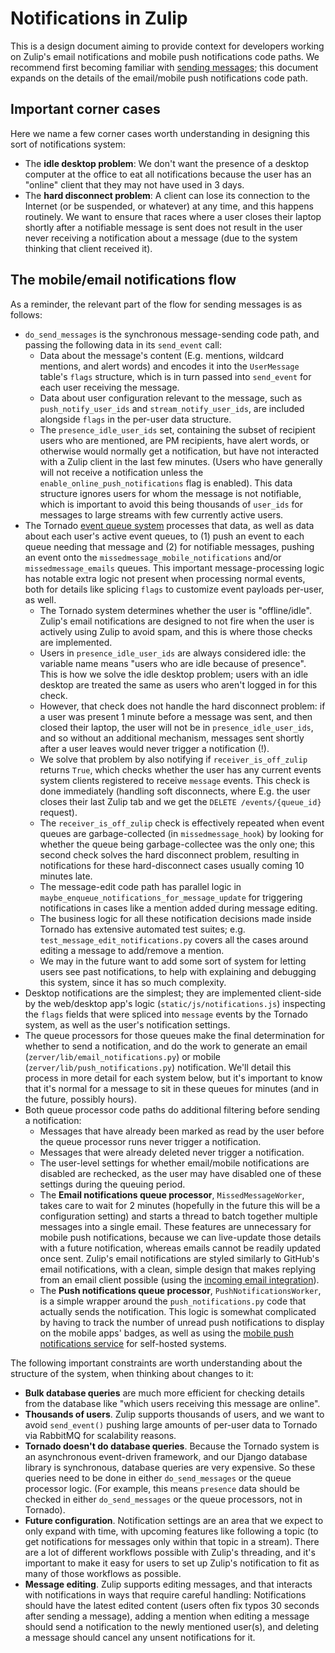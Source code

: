 # Notifications in Zulip

This is a design document aiming to provide context for developers
working on Zulip's email notifications and mobile push notifications
code paths. We recommend first becoming familiar with [sending
messages](../subsystems/sending-messages.md); this document expands on
the details of the email/mobile push notifications code path.

## Important corner cases

Here we name a few corner cases worth understanding in designing this
sort of notifications system:

* The **idle desktop problem**: We don't want the presence of a
  desktop computer at the office to eat all notifications because the
  user has an "online" client that they may not have used in 3 days.
* The **hard disconnect problem**: A client can lose its connection to
  the Internet (or be suspended, or whatever) at any time, and this
  happens routinely. We want to ensure that races where a user closes
  their laptop shortly after a notifiable message is sent does not
  result in the user never receiving a notification about a message
  (due to the system thinking that client received it).

## The mobile/email notifications flow

As a reminder, the relevant part of the flow for sending messages is
as follows:
* `do_send_messages` is the synchronous message-sending code path,
  and passing the following data in its `send_event` call:
  * Data about the message's content (E.g. mentions, wildcard
  mentions, and alert words) and encodes it into the `UserMessage`
  table's `flags` structure, which is in turn passed into
  `send_event` for each user receiving the message.
  * Data about user configuration relevant to the message, such as
  `push_notify_user_ids` and `stream_notify_user_ids`, are included
  alongside `flags` in the per-user data structure.
  * The `presence_idle_user_ids` set, containing the subset of
  recipient users who are mentioned, are PM recipients, have alert
  words, or otherwise would normally get a notification, but have not
  interacted with a Zulip client in the last few minutes.  (Users who
  have generally will not receive a notification unless the
  `enable_online_push_notifications` flag is enabled).  This data
  structure ignores users for whom the message is not notifiable,
  which is important to avoid this being thousands of `user_ids` for
  messages to large streams with few currently active users.
* The Tornado [event queue system](../subsystems/events-system.md)
  processes that data, as well as data about each user's active event
  queues, to (1) push an event to each queue needing that message and
  (2) for notifiable messages, pushing an event onto the
  `missedmessage_mobile_notifications` and/or `missedmessage_emails`
  queues. This important message-processing logic has notable extra
  logic not present when processing normal events, both for details
  like splicing `flags` to customize event payloads per-user, as well.
  * The Tornado system determines whether the user is "offline/idle".
    Zulip's email notifications are designed to not fire when the user
    is actively using Zulip to avoid spam, and this is where those
    checks are implemented.
  * Users in `presence_idle_user_ids` are always considered idle:
    the variable name means "users who are idle because of
    presence". This is how we solve the idle desktop problem; users
    with an idle desktop are treated the same as users who aren't
    logged in for this check.
  * However, that check does not handle the hard disconnect problem:
    if a user was present 1 minute before a message was sent, and then
    closed their laptop, the user will not be in
    `presence_idle_user_ids`, and so without an additional mechanism,
    messages sent shortly after a user leaves would never trigger a
    notification (!).
  * We solve that problem by also notifying if
    `receiver_is_off_zulip` returns `True`, which checks whether the user has any
    current events system clients registered to receive `message`
    events. This check is done immediately (handling soft disconnects,
    where E.g. the user closes their last Zulip tab and we get the
    `DELETE /events/{queue_id}` request).
  * The `receiver_is_off_zulip` check is effectively repeated when
    event queues are garbage-collected (in `missedmessage_hook`) by
    looking for whether the queue being garbage-collectee was the only
    one; this second check solves the hard disconnect problem, resulting in
    notifications for these hard-disconnect cases usually coming 10
    minutes late.
  * The message-edit code path has parallel logic in
    `maybe_enqueue_notifications_for_message_update` for triggering
    notifications in cases like a mention added during message
    editing.
  * The business logic for all these notification decisions made
    inside Tornado has extensive automated test suites; e.g.
    `test_message_edit_notifications.py` covers all the cases around
    editing a message to add/remove a mention.
  * We may in the future want to add some sort of system for letting
    users see past notifications, to help with explaining and
    debugging this system, since it has so much complexity.
* Desktop notifications are the simplest; they are implemented
  client-side by the web/desktop app's logic
  (`static/js/notifications.js`) inspecting the `flags` fields that
  were spliced into `message` events by the Tornado system, as well as
  the user's notification settings.
* The queue processors for those queues make the final determination
  for whether to send a notification, and do the work to generate an
  email (`zerver/lib/email_notifications.py`) or mobile
  (`zerver/lib/push_notifications.py`) notification.  We'll detail
  this process in more detail for each system below, but it's
  important to know that it's normal for a message to sit in these
  queues for minutes (and in the future, possibly hours).
* Both queue processor code paths do additional filtering before
  sending a notification:
  * Messages that have already been marked as read by the user before
    the queue processor runs never trigger a notification.
  * Messages that were already deleted never trigger a notification.
  * The user-level settings for whether email/mobile notifications are
    disabled are rechecked, as the user may have disabled one of these
    settings during the queuing period.
  * The **Email notifications queue processor**, `MissedMessageWorker`,
  takes care to wait for 2 minutes (hopefully in the future this will be a
  configuration setting) and starts a thread to batch together multiple
  messages into a single email. These features are unnecessary
  for mobile push notifications, because we can live-update those
  details with a future notification, whereas emails cannot be readily
  updated once sent.  Zulip's email notifications are styled similarly
  to GitHub's email notifications, with a clean, simple design that
  makes replying from an email client possible (using the [incoming
  email integration](../production/email-gateway.md)).
  * The **Push notifications queue processor**,
  `PushNotificationsWorker`, is a simple wrapper around the
  `push_notifications.py` code that actually sends the
  notification. This logic is somewhat complicated by having to track
  the number of unread push notifications to display on the mobile
  apps' badges, as well as using the [mobile push notifications
  service](../production/mobile-push-notifications.md) for self-hosted
  systems.

The following important constraints are worth understanding about the
structure of the system, when thinking about changes to it:

* **Bulk database queries** are much more efficient for checking
  details from the database like "which users receiving this message
  are online".
* **Thousands of users**. Zulip supports thousands of users, and we
  want to avoid `send_event()` pushing large amounts of per-user data
  to Tornado via RabbitMQ for scalability reasons.
* **Tornado doesn't do database queries**. Because the Tornado system
  is an asynchronous event-driven framework, and our Django database
  library is synchronous, database queries are very expensive.  So
  these queries need to be done in either `do_send_messages` or the
  queue processor logic. (For example, this means `presence` data
  should be checked in either `do_send_messages` or the queue
  processors, not in Tornado).
* **Future configuration**. Notification settings are an area that we
  expect to only expand with time, with upcoming features like
  following a topic (to get notifications for messages only within
  that topic in a stream). There are a lot of different workflows
  possible with Zulip's threading, and it's important to make it easy
  for users to set up Zulip's notification to fit as many of those
  workflows as possible.
* **Message editing**. Zulip supports editing messages, and that
  interacts with notifications in ways that require careful handling:
  Notifications should have
  the latest edited content (users often fix typos 30 seconds after
  sending a message), adding a mention when editing a message should
  send a notification to the newly mentioned user(s), and deleting a
  message should cancel any unsent notifications for it.
